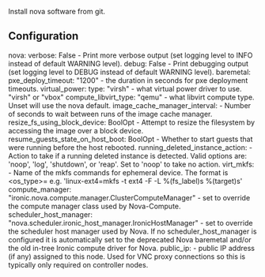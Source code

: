 Install nova software from git.

Configuration
-------------

nova:
  verbose: False
    - Print more verbose output (set logging level to INFO instead of default WARNING level).
  debug: False
    - Print debugging output (set logging level to DEBUG instead of default WARNING level).
  baremetal:
    pxe_deploy_timeout: "1200"
      - the duration in seconds for pxe deployment timeouts.
    virtual_power:
      type: "virsh"
        - what virtual power driver to use. "virsh" or "vbox"
  compute_libvirt_type: "qemu"
    - what libvirt compute type. Unset will use the nova default.
  image_cache_manager_interval:
    - Number of seconds to wait between runs of the image cache manager.
  resize_fs_using_block_device: BoolOpt
    - Attempt to resize the filesystem by accessing the image over a block device.
  resume_guests_state_on_host_boot: BoolOpt
    - Whether to start guests that were running before the host rebooted.
  running_deleted_instance_action:
    - Action to take if a running deleted instance is detected.
      Valid options are: 'noop', 'log', 'shutdown', or 'reap'.
      Set to 'noop' to take no action.
  virt_mkfs:
    - Name of the mkfs commands for ephemeral device.
      The format is <os_type>=<mkfs command>
      e.g. 'linux-ext4=mkfs -t ext4 -F -L %(fs_label)s %(target)s'
  compute_manager: "ironic.nova.compute.manager.ClusterComputeManager"
    - set to override the compute manager class used by Nova-Compute.
  scheduler_host_manager: "nova.scheduler.ironic_host_manager.IronicHostManager"
    - set to override the scheduler host manager used by Nova. If no
      scheduler_host_manager is configured it is automatically set to
      the deprecated Nova baremetal and/or the old in-tree Ironic
      compute driver for Nova.
  public_ip:
    - public IP address (if any) assigned to this node. Used for VNC proxy
      connections so this is typically only required on controller nodes.
